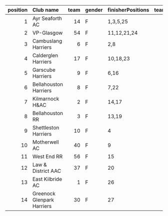 |   position | Club name                  |   team | gender   | finisherPositions   |   teamPoints |   penaltyPoints |   totalPoints |   totalFinishers | Website                                    |
|-----------:|:---------------------------|-------:|:---------|:--------------------|-------------:|----------------:|--------------:|-----------------:|:-------------------------------------------|
|          1 | Ayr Seaforth AC            |     14 | F        | 1,3,5,25            |           34 |               0 |            34 |                4 | https://www.ayrseaforth.co.uk/             |
|          2 | VP-Glasgow                 |     54 | F        | 11,12,21,24         |           68 |               0 |            68 |                4 | https://www.vp-glasgow.com                 |
|          3 | Cambuslang Harriers        |      6 | F        | 2,8                 |           10 |              74 |            84 |                2 | https://cambuslangharriers.org/            |
|          4 | Calderglen Harriers        |     17 | F        | 10,18,23            |           51 |              37 |            88 |                3 | http://www.calderglenharriers.org.uk/      |
|          5 | Garscube Harriers          |      9 | F        | 6,16                |           22 |              74 |            96 |                2 | https://www.garscubeharriers.org.uk/       |
|          6 | Bellahouston Harriers      |      8 | F        | 7,22                |           29 |              74 |           103 |                2 | http://www.bellahoustonharriers.co.uk/     |
|          7 | Kilmarnock H&AC            |      2 | F        | 14,17               |           31 |              74 |           105 |                2 | http://www.kilmarnockharriers.com/         |
|          8 | Bellahouston RR            |      3 | F        | 13,19               |           32 |              74 |           106 |                2 | https://www.bellahoustonroadrunners.co.uk/ |
|          9 | Shettleston Harriers       |     10 | F        | 4                   |            4 |             111 |           115 |                1 | http://shettlestonharriers.org.uk/         |
|         10 | Motherwell AC              |     40 | F        | 9                   |            9 |             111 |           120 |                1 | https://motherwellac.com/                  |
|         11 | West End RR                |     56 | F        | 15                  |           15 |             111 |           126 |                1 | https://www.westendroadrunners.co.uk/      |
|         12 | Law & District AAC         |     37 | F        | 20                  |           20 |             111 |           131 |                1 | http://www.lawaac.co.uk/                   |
|         13 | East Kilbride AC           |      1 | F        | 26                  |           26 |             111 |           137 |                1 | http://www.ekac.org.uk/                    |
|         14 | Greenock Glenpark Harriers |     30 | F        | 27                  |           27 |             111 |           138 |                1 | https://greenockglenparkharriers.com/      |